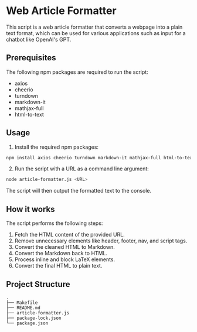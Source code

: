 # Web Article Formatter

This script is a web article formatter that converts a webpage into a plain text format, which can be used for various applications such as input for a chatbot like OpenAI's GPT.

## Prerequisites

The following npm packages are required to run the script:

- axios
- cheerio
- turndown
- markdown-it
- mathjax-full
- html-to-text

## Usage

1. Install the required npm packages:

```bash
npm install axios cheerio turndown markdown-it mathjax-full html-to-text
```

2. Run the script with a URL as a command line argument:

```bash
node article-formatter.js <URL>
```

The script will then output the formatted text to the console.

## How it works

The script performs the following steps:

1. Fetch the HTML content of the provided URL.
2. Remove unnecessary elements like header, footer, nav, and script tags.
3. Convert the cleaned HTML to Markdown.
4. Convert the Markdown back to HTML.
5. Process inline and block LaTeX elements.
6. Convert the final HTML to plain text.

## Project Structure

```
.
├── Makefile
├── README.md
├── article-formatter.js
├── package-lock.json
└── package.json
```

